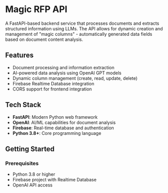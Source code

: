 # Magic RFP API

A FastAPI-based backend service that processes documents and extracts structured information using LLMs. The API allows for dynamic creation and management of "magic columns" - automatically generated data fields based on document content analysis.

## Features

- Document processing and information extraction
- AI-powered data analysis using OpenAI GPT models
- Dynamic column management (create, read, update, delete)
- Firebase Realtime Database integration
- CORS support for frontend integration

## Tech Stack

- **FastAPI**: Modern Python web framework
- **OpenAI**: AI/ML capabilities for document analysis
- **Firebase**: Real-time database and authentication
- **Python 3.8+**: Core programming language

## Getting Started

### Prerequisites

- Python 3.8 or higher
- Firebase project with Realtime Database
- OpenAI API access
